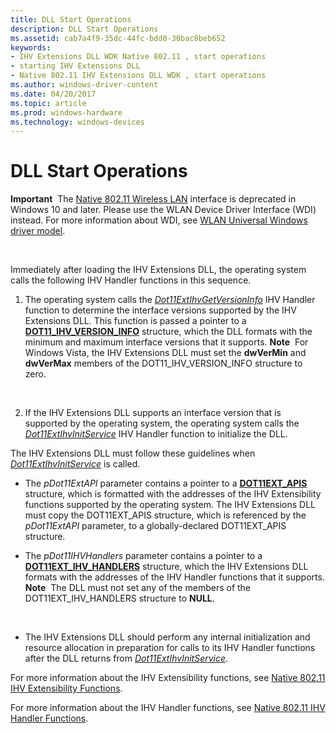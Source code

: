 ```yaml
---
title: DLL Start Operations
description: DLL Start Operations
ms.assetid: cab7a4f9-35dc-44fc-bdd0-30bac8beb652
keywords:
- IHV Extensions DLL WDK Native 802.11 , start operations
- starting IHV Extensions DLL
- Native 802.11 IHV Extensions DLL WDK , start operations
ms.author: windows-driver-content
ms.date: 04/20/2017
ms.topic: article
ms.prod: windows-hardware
ms.technology: windows-devices
---
```


# DLL Start Operations


**Important**  The [Native 802.11 Wireless LAN](native-802-11-wireless-lan4.md) interface is deprecated in Windows 10 and later. Please use the WLAN Device Driver Interface (WDI) instead. For more information about WDI, see [WLAN Universal Windows driver model](wifi-universal-driver-model.md).

 

Immediately after loading the IHV Extensions DLL, the operating system calls the following IHV Handler functions in this sequence.

1.  The operating system calls the [*Dot11ExtIhvGetVersionInfo*](https://msdn.microsoft.com/library/windows/hardware/ff547464) IHV Handler function to determine the interface versions supported by the IHV Extensions DLL. This function is passed a pointer to a [**DOT11\_IHV\_VERSION\_INFO**](https://msdn.microsoft.com/library/windows/hardware/ff548645) structure, which the DLL formats with the minimum and maximum interface versions that it supports.
    **Note**  For Windows Vista, the IHV Extensions DLL must set the **dwVerMin** and **dwVerMax** members of the DOT11\_IHV\_VERSION\_INFO structure to zero.

     

2.  If the IHV Extensions DLL supports an interface version that is supported by the operating system, the operating system calls the [*Dot11ExtIhvInitService*](https://msdn.microsoft.com/library/windows/hardware/ff547470) IHV Handler function to initialize the DLL.

The IHV Extensions DLL must follow these guidelines when [*Dot11ExtIhvInitService*](https://msdn.microsoft.com/library/windows/hardware/ff547470) is called.

-   The *pDot11ExtAPI* parameter contains a pointer to a [**DOT11EXT\_APIS**](https://msdn.microsoft.com/library/windows/hardware/ff547617) structure, which is formatted with the addresses of the IHV Extensibility functions supported by the operating system. The IHV Extensions DLL must copy the DOT11EXT\_APIS structure, which is referenced by the *pDot11ExtAPI* parameter, to a globally-declared DOT11EXT\_APIS structure.

-   The *pDot11IHVHandlers* parameter contains a pointer to a [**DOT11EXT\_IHV\_HANDLERS**](https://msdn.microsoft.com/library/windows/hardware/ff547625) structure, which the IHV Extensions DLL formats with the addresses of the IHV Handler functions that it supports.
    **Note**  The DLL must not set any of the members of the DOT11EXT\_IHV\_HANDLERS structure to **NULL**.

     

-   The IHV Extensions DLL should perform any internal initialization and resource allocation in preparation for calls to its IHV Handler functions after the DLL returns from [*Dot11ExtIhvInitService*](https://msdn.microsoft.com/library/windows/hardware/ff547470).

For more information about the IHV Extensibility functions, see [Native 802.11 IHV Extensibility Functions](https://msdn.microsoft.com/library/windows/hardware/ff560609).

For more information about the IHV Handler functions, see [Native 802.11 IHV Handler Functions](https://msdn.microsoft.com/library/windows/hardware/ff560627).

 

 






